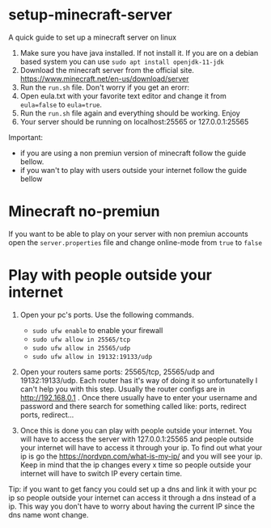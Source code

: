 # setup-minecraft-server
A quick guide to set up a minecraft server on linux

1. Make sure you have java installed. If not install it. If you are on a debian based system you can use `sudo apt install openjdk-11-jdk`
2. Download the minecraft server from the official site. https://www.minecraft.net/en-us/download/server
3. Run the `run.sh` file. Don't worry if you get an erorr:
4. Open eula.txt with your favorite text editor and change it from `eula=false` to `eula=true`.
5. Run the `run.sh` file again and everything should be working. Enjoy
6. Your server should be running on localhost:25565 or 127.0.0.1:25565
 
Important: 
  - if you are using a non premiun version of minecraft follow the guide bellow.
  - if you wan't to play with users outside your internet follow the guide bellow


# Minecraft no-premiun
If you want to be able to play on your server with non premiun accounts open the `server.properties` file and change online-mode from `true` to `false`

# Play with people outside your internet
1. Open your pc's ports. Use the following commands.
   - `sudo ufw enable` to enable your firewall
   - `sudo ufw allow in 25565/tcp`
   - `sudo ufw allow in 25565/udp`
   - `sudo ufw allow in 19132:19133/udp`
2. Open your routers same ports: 25565/tcp, 25565/udp and 19132:19133/udp. Each router has it's way of doing it so unfortunatelly I can't help you with this step. Usually the router configs are in http://192.168.0.1 . Once there usually have to enter your username and password and there search for something called like: ports, redirect ports, redirect...

3. Once this is done you can play with people outside your internet. You will have to access the server with 127.0.0.1:25565 and people outside your internet will have to access it through your ip. To find out what your ip is go the https://nordvpn.com/what-is-my-ip/ and you will see your ip. Keep in mind that the ip changes every x time so people outside your internet will have to switch IP every certain time.

Tip: if you want to get fancy you could set up a dns and link it with your pc ip so people outside your internet can access it through a dns instead of a ip. This way you don't have to worry about having the current IP since the dns name wont change.

